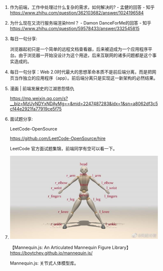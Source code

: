 1. 作为前端，工作中处理过什么复杂的需求，如何解决的? - 孟健的回答 - 知乎 https://www.zhihu.com/question/362103682/answer/1024196584

2. 为什么现在又流行服务端渲染html？ - Damon DanceForMe的回答 - 知乎 https://www.zhihu.com/question/59578433/answer/332545815

3. 每日一句分享:

   浏览器起初只是一个简单的远程文档查看器，后来被迫成为一个应用程序平台。由于浏览器一开始没设计为这个用途，后来互联网的诸多问题都是这个事实造成的。
   
4. 每日一句分享：Web 2.0时代最大的思想革命本质不是前后端分离，而是把网页当作独立的应用程序（app）。前后端分离只是实现这一新架构的必然结果。

5. 漫画 | 前端发展史的江湖恩怨情仇

   https://mp.weixin.qq.com/s?__biz=MzUyNDYxNDAyMg==&mid=2247487283&idx=1&sn=a8062df3c5cf44e2921fa77919ce5f75
   
6. 面试题分享:

   LeetCode-OpenSource

   https://github.com/LeetCode-OpenSource/hire

   LeetCode 官方面试题集锦，前端同学有空可以看一下。
   
7. ![image-20201207230402682](docs/image-20201207230402682.png)

   【Mannequin.js: An Articulated Mannequin Figure Library】https://boytchev.github.io/mannequin.js/

   Mannequin.js: 关节式人体模型库。